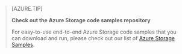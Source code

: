 > [AZURE.TIP]
> 
> **Check out the Azure Storage code samples repository**
> 
> For easy-to-use end-to-end Azure Storage code samples that you can download and run, please check out our list of [Azure Storage Samples](https://docs.microsoft.com/en-us/azure/storage/storage-samples-dotnet).


